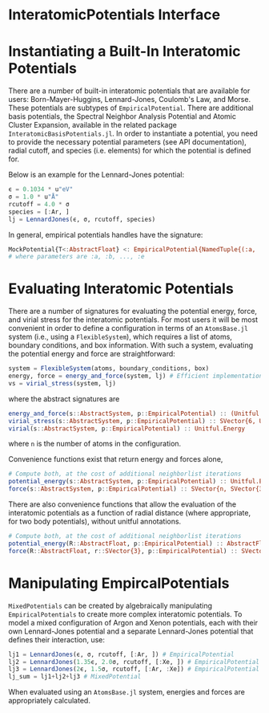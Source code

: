 # InteratomicPotentials Interface

<!--
TODO (Dallas): write explanation of how to create new potentials of various types
example: https://cesmix-mit.github.io/Atomistic.jl/dev/interface/
-->

# Instantiating a Built-In Interatomic Potentials
There are a number of built-in interatomic potentials that are available for users: Born-Mayer-Huggins, Lennard-Jones, Coulomb's Law, and Morse. These potentials are subtypes of `EmpiricalPotential`. There are additional basis potentials, the Spectral Neighbor Analysis Potential and Atomic Cluster Expansion, available in the related package `InteratomicBasisPotentials.jl`. In order to instantiate a potential, you need to provide the necessary potential parameters (see API documentation), radial cutoff, and species (i.e. elements) for which the potential is defined for.

Below is an example for the Lennard-Jones potential:
```julia
ϵ = 0.1034 * u"eV"
σ = 1.0 * u"Å"
rcutoff = 4.0 * σ
species = [:Ar, ]
lj = LennardJones(ϵ, σ, rcutoff, species)
```

In general, empirical potentials handles have the signature:
```julia
MockPotential{T<:AbstractFloat} <: EmpiricalPotential{NamedTuple{(:a, :b, ..., :e)},NamedTuple{(:rcutoff,)}}
# where parameters are :a, :b, ..., :e
```

# Evaluating Interatomic Potentials
There are a number of signatures for evaluating the potential energy, force, and virial stress for the interatomic potentials. For most users it will be most convenient in order to define a configuration in terms of an `AtomsBase.jl` system (i.e., using a `FlexibleSystem`), which requires a list of atoms, boundary conditions, and box information. With such a system, evaluating the potential energy and force are straightforward:

```julia
system = FlexibleSystem(atoms, boundary_conditions, box)
energy, force = energy_and_force(system, lj) # Efficient implementation of energy and force calculation
vs = virial_stress(system, lj)
```

where the abstract signatures are
```julia
energy_and_force(s::AbstractSystem, p::EmpiricalPotential) :: (Unitful.Energy, SVector{n, SVector{3, Unitful.Force}})
virial_stress(s::AbstractSystem, p::EmpiricalPotential) :: SVector{6, Unitful.Energy}
virial(s::AbstractSystem, p::EmpiricalPotential) :: Unitful.Energy
```
where `n` is the number of atoms in the configuration.

Convenience functions exist that return energy and forces alone,
```julia
# Compute both, at the cost of additional neighborlist iterations
potential_energy(s::AbstractSystem, p::EmpiricalPotential) :: Unitful.Energy
force(s::AbstractSystem, p::EmpiricalPotential) :: SVector{n, SVector{3, Unitful.Force}}
```

There are also convenience functions that allow the evaluation of the interatomic potentials as a function of radial distance (where appropriate, for two body potentials), without unitful annotations.
```julia
# Compute both, at the cost of additional neighborlist iterations
potential_energy(R::AbstractFloat, p::EmpiricalPotential) :: AbstractFloat
force(R::AbstractFloat, r::SVector{3}, p::EmpiricalPotential) :: SVector{3}
```

# Manipulating EmpircalPotentials
`MixedPotentials` can be created by algebraically manipulating `EmpiricalPotentials` to create more complex interatomic potentials. To model a mixed configuration of Argon and Xenon potentials, each with their own Lennard-Jones potential and a separate Lennard-Jones potential that defines their interaction, use:
```julia
lj1 = LennardJones(ϵ, σ, rcutoff, [:Ar, ]) # EmpiricalPotential
lj2 = LennardJones(1.35ϵ, 2.0σ, rcutoff, [:Xe, ]) # EmpiricalPotential
lj3 = LennardJones(2ϵ, 1.5σ, rcutoff, [:Ar, :Xe]) # EmpiricalPotential
lj_sum = lj1+lj2+lj3 # MixedPotential
```
When evaluated using an `AtomsBase.jl` system, energies and forces are appropriately calculated.

